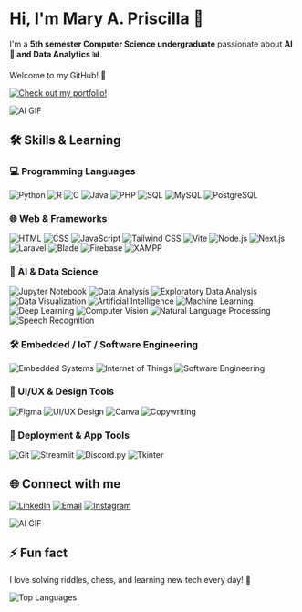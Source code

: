 <p align="center">
  <h1>Hi, I'm Mary A. Priscilla 👋</h1>
  <p>I'm a <strong>5th semester Computer Science undergraduate</strong> passionate about <strong>AI 🤖 and Data Analytics 📊</strong>.</p>
  <p>Welcome to my GitHub! 🚀</p>
</p>

[![Check out my portfolio!](https://img.shields.io/badge/Portfolio-Visit-blue?style=for-the-badge&logo=github)](https://priscillastext.wixsite.com/mary-portfolio)

![AI GIF](https://media4.giphy.com/media/v1.Y2lkPTc5MGI3NjExeHc4ZHFpZG04Y3d6cTR1ODRiczcwdzRxenViaHkxanVnaDF2OXFmayZlcD12MV9pbnRlcm5hbF9naWZfYnlfaWQmY3Q9Zw/95KXUUMytHCF6mqlU0/giphy.gif)

## 🛠 Skills & Learning

### 💻 Programming Languages
![Python](https://img.shields.io/badge/-Python-FFD43B?style=for-the-badge&logo=python&logoColor=blue)
![R](https://img.shields.io/badge/-R-276DC3?style=for-the-badge&logo=r&logoColor=white)
![C](https://img.shields.io/badge/-C-00599C?style=for-the-badge&logo=c&logoColor=white)
![Java](https://img.shields.io/badge/-Java-007396?style=for-the-badge&logo=java&logoColor=white)
![PHP](https://img.shields.io/badge/-PHP-777BB4?style=for-the-badge&logo=php&logoColor=white)
![SQL](https://img.shields.io/badge/-SQL-00758F?style=for-the-badge&logo=postgresql&logoColor=white)
![MySQL](https://img.shields.io/badge/-MySQL-4479A1?style=for-the-badge&logo=mysql&logoColor=white)
![PostgreSQL](https://img.shields.io/badge/-PostgreSQL-336791?style=for-the-badge&logo=postgresql&logoColor=white)

### 🌐 Web & Frameworks
![HTML](https://img.shields.io/badge/-HTML-E34F26?style=for-the-badge&logo=html5&logoColor=white)
![CSS](https://img.shields.io/badge/-CSS-1572B6?style=for-the-badge&logo=css3&logoColor=white)
![JavaScript](https://img.shields.io/badge/-JavaScript-F7DF1E?style=for-the-badge&logo=javascript&logoColor=black)
![Tailwind CSS](https://img.shields.io/badge/-TailwindCSS-38B2AC?style=for-the-badge&logo=tailwind-css&logoColor=white)
![Vite](https://img.shields.io/badge/-Vite-646CFF?style=for-the-badge&logo=vite&logoColor=white)
![Node.js](https://img.shields.io/badge/-Node.js-339933?style=for-the-badge&logo=node.js&logoColor=white)
![Next.js](https://img.shields.io/badge/-Next.js-000000?style=for-the-badge&logo=next.js&logoColor=white)
![Laravel](https://img.shields.io/badge/-Laravel-FC3C3C?style=for-the-badge&logo=laravel&logoColor=white)
![Blade](https://img.shields.io/badge/-Blade-FF2D20?style=for-the-badge)
![Firebase](https://img.shields.io/badge/-Firebase-FFCA28?style=for-the-badge&logo=firebase&logoColor=black)
![XAMPP](https://img.shields.io/badge/-XAMPP-FB6B37?style=for-the-badge&logo=xampp&logoColor=white)

### 🤖 AI & Data Science
![Jupyter Notebook](https://img.shields.io/badge/-Jupyter_Notebook-F37626?style=for-the-badge&logo=jupyter&logoColor=white)
![Data Analysis](https://img.shields.io/badge/-Data_Analysis-4BCFFA?style=for-the-badge)
![Exploratory Data Analysis](https://img.shields.io/badge/-EDA-4BCFFA?style=for-the-badge)
![Data Visualization](https://img.shields.io/badge/-Data_Visualization-FCA121?style=for-the-badge)
![Artificial Intelligence](https://img.shields.io/badge/-AI-FF6F61?style=for-the-badge)
![Machine Learning](https://img.shields.io/badge/-Machine_Learning-4BCFFA?style=for-the-badge)
![Deep Learning](https://img.shields.io/badge/-Deep_Learning-FF6F61?style=for-the-badge)
![Computer Vision](https://img.shields.io/badge/-Computer_Vision-4B8BBE?style=for-the-badge)
![Natural Language Processing](https://img.shields.io/badge/-NLP-6A5ACD?style=for-the-badge)
![Speech Recognition](https://img.shields.io/badge/-Speech_Recognition-20B2AA?style=for-the-badge)

### 🛠 Embedded / IoT / Software Engineering
![Embedded Systems](https://img.shields.io/badge/-Embedded_Systems-FF8C00?style=for-the-badge)
![Internet of Things](https://img.shields.io/badge/-IoT-00BFFF?style=for-the-badge)
![Software Engineering](https://img.shields.io/badge/-Software_Engineering-4682B4?style=for-the-badge)

### 🎨 UI/UX & Design Tools
![Figma](https://img.shields.io/badge/-Figma-F24E1E?style=for-the-badge&logo=figma&logoColor=white)
![UI/UX Design](https://img.shields.io/badge/-UI%2FUX_Design-FF69B4?style=for-the-badge)
![Canva](https://img.shields.io/badge/-Canva-00C4CC?style=for-the-badge&logo=canva&logoColor=white)
![Copywriting](https://img.shields.io/badge/-Copywriting-00CED1?style=for-the-badge)

### 🚀 Deployment & App Tools
![Git](https://img.shields.io/badge/-Git-F05032?style=for-the-badge&logo=git&logoColor=white)
![Streamlit](https://img.shields.io/badge/-Streamlit-FF4B4B?style=for-the-badge&logo=streamlit&logoColor=white)
![Discord.py](https://img.shields.io/badge/-Discord.py-7289DA?style=for-the-badge&logo=python&logoColor=white)
![Tkinter](https://img.shields.io/badge/-Tkinter-FF6F61?style=for-the-badge)

## 🌐 Connect with me
[![LinkedIn](https://img.shields.io/badge/-LinkedIn-0A66C2?style=for-the-badge&logo=linkedin&logoColor=white)](https://www.linkedin.com/in/mary-anggita-priscilla-b275562a7/)
[![Email](https://img.shields.io/badge/-Email-D14836?style=for-the-badge&logo=gmail&logoColor=white)](mailto:priscillastext@gmail.com)
[![Instagram](https://img.shields.io/badge/-Instagram-E4405F?style=for-the-badge&logo=instagram&logoColor=white)](https://www.instagram.com/cecilxies/)

![AI GIF](https://media.giphy.com/media/v1.Y2lkPTc5MGI3NjExcGQ2eGt3YWZhcTB0MnpjaW05bXZhbnF5dDNsZDduZHB1cDk3YjZyYyZlcD12MV9naWZzX3NlYXJjaCZjdD1n/Jjo6WPW26zDdS/giphy.gif)

## ⚡ Fun fact
I love solving riddles, chess, and learning new tech every day! 🚀

![Top Languages](https://github-readme-stats.vercel.app/api/top-langs/?username=ceciliasx&layout=compact)
